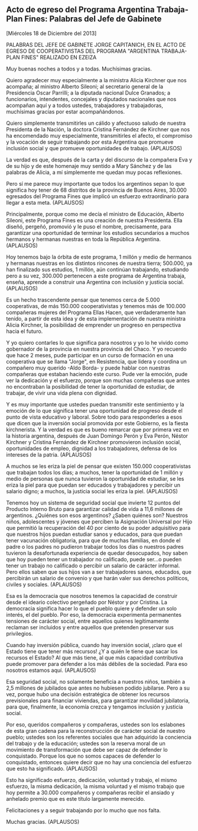 Acto de egreso del Programa Argentina Trabaja-Plan Fines: Palabras del Jefe de Gabinete
---------------------------------------------------------------------------------------

[Miércoles 18 de Diciembre del 2013]

PALABRAS DEL JEFE DE GABINETE JORGE CAPITANICH, EN EL ACTO DE EGRESO DE
COOPERATIVISTAS DEL PROGRAMA "ARGENTINA TRABAJA-PLAN FINES" REALIZADO EN
EZEIZA

Muy buenas noches a todos y a todas. Muchísimas gracias.

Quiero agradecer muy especialmente a la ministra Alicia Kirchner que nos
acompaña; al ministro Alberto Sileoni; al secretario general de la
Presidencia Oscar Parrilli; a la diputada nacional Dulce Granados; a
funcionarios, intendentes, concejales y diputados nacionales que nos
acompañan aquí y a todos ustedes, trabajadores y trabajadoras,
muchísimas gracias por estar acompañándonos.

Quiero simplemente transmitirles un cálido y afectuoso saludo de nuestra
Presidenta de la Nación, la doctora Cristina Fernández de Kirchner que
nos ha encomendado muy especialmente, transmitirles el afecto, el
compromiso y la vocación de seguir trabajando por esta Argentina que
promueve inclusión social y que promueve oportunidades de trabajo.
(APLAUSOS)

La verdad es que, después de la carta y del discurso de la compañera Eva
y de su hijo y de este homenaje muy sentido a Mary Sánchez y de las
palabras de Alicia, a mí simplemente me quedan muy pocas reflexiones.

Pero sí me parece muy importante que todos los argentinos sepan lo que
significa hoy tener de 68 distritos de la provincia de Buenos Aires,
30.000 egresados del Programa Fines que implicó un esfuerzo
extraordinario para llegar a esta meta. (APLAUSOS)

Principalmente, porque como me decía el ministro de Educación, Alberto
Sileoni, este Programa Fines es una creación de nuestra Presidenta. Ella
diseñó, pergeñó, promovió y le puso el nombre, precisamente, para
garantizar una oportunidad de terminar los estudios secundarios a muchos
hermanos y hermanas nuestras en toda la República Argentina. (APLAUSOS)

Hoy tenemos bajo la órbita de este programa, 1 millón y medio de
hermanos y hermanas nuestras en los distintos rincones de nuestra
tierra; 500.000, ya han finalizado sus estudios, 1 millón, aún continúan
trabajando, estudiando pero a su vez, 300.000 pertenecen a este programa
de Argentina trabaja, enseña, aprende a construir una Argentina con
inclusión y justicia social. (APLAUSOS)

Es un hecho trascendente pensar que tenemos cerca de 5.000 cooperativas,
de más 150.000 cooperativistas y tenemos más de 100.000 compañeras
mujeres del Programa Ellas Hacen, que verdaderamente han tenido, a
partir de esta idea y de esta implementación de nuestra ministra Alicia
Kirchner, la posibilidad de emprender un progreso en perspectiva hacia
el futuro.

Y yo quiero contarles lo que significa para nosotros y yo lo he vivido
como gobernador de la provincia en nuestra provincia del Chaco. Y yo
recuerdo que hace 2 meses, pude participar en un curso de formación en
una cooperativa que se llama "Jorge", en Resistencia, que lidera y
coordina un compañero muy querido -Aldo Borda- y puede hablar con
nuestras compañeras que estaban haciendo este curso. Pude ver la
emoción, pude ver la dedicación y el esfuerzo, porque son muchas
compañeras que antes no encontraban la posibilidad de tener la
oportunidad de estudiar, de trabajar, de vivir una vida plena con
dignidad.

Y es muy importante que ustedes puedan transmitir este sentimiento y la
emoción de lo que significa tener una oportunidad de progreso desde el
punto de vista educativo y laboral. Sobre todo para responderles a esos
que dicen que la inversión social promovida por este Gobierno, es la
fiesta kirchnerista. Y la verdad es que es bueno remarcar que por
primera vez en la historia argentina, después de Juan Domingo Perón y
Eva Perón, Néstor Kirchner y Cristina Fernández de Kirchner promovieron
inclusión social, oportunidades de empleo, dignidad a los trabajadores,
defensa de los intereses de la patria. (APLAUSOS)

A muchos se les eriza la piel de pensar que existen 150.000
cooperativistas que trabajan todos los días; a muchos, tener la
oportunidad de 1 millón y medio de personas que nunca tuvieron la
oportunidad de estudiar, se les eriza la piel para que puedan ser
educados y trabajadores y percibir un salario digno; a muchos, la
justicia social les eriza la piel. (APLAUSOS)

Tenemos hoy un sistema de seguridad social que invierte 12 puntos del
Producto Interno Bruto para garantizar calidad de vida a 11,6 millones
de argentinos. ¿Quiénes son esos argentinos? ¿Saben quiénes son?
Nuestros niños, adolescentes y jóvenes que perciben la Asignación
Universal por Hijo que permitió la recuperación del 40 por ciento de su
poder adquisitivo para que nuestros hijos puedan estudiar sanos y
educados, para que puedan tener vacunación obligatoria, para que de
muchas familias, en donde el padre o los padres no pudieron trabajar
todos los días o nuestros padres tuvieron la desafortunada experiencia
de quedar desocupados, hoy saben que hoy pueden tener un trabajador no
calificado, puede ser...o pueden tener un trabajo no calificado o
percibir un salario de carácter informal. Pero ellos saben que sus hijos
van a ser trabajadores sanos, educados, que percibirán un salario de
convenio y que harán valer sus derechos políticos, civiles y sociales.
(APLAUSOS)

Esa es la democracia que nosotros tenemos la capacidad de construir
desde el ideario colectivo pergeñado por Néstor y por Cristina. La
democracia significa hacer lo que el pueblo quiere y defender un solo
interés, el del pueblo. Por eso, la democracia experimenta permanentes
tensiones de carácter social, entre aquellos quienes legítimamente
reclaman ser incluidos y entre aquellos que pretenden preservar sus
privilegios.

Cuando hay inversión pública, cuando hay inversión social, ¡claro que el
Estado tiene que tener más recursos! ¿Y a quién le tiene que sacar los
recursos el Estado? Al que más tiene, al que más capacidad contributiva
puede promover para defender a los más débiles de la sociedad. Para eso
nosotros estamos aquí. (APLAUSOS)

Esa seguridad social, no solamente beneficia a nuestros niños, también a
2,5 millones de jubilados que antes no hubiesen podido jubilarse. Pero a
su vez, porque hubo una decisión estratégica de obtener los recursos
previsionales para financiar viviendas, para garantizar movilidad
jubilatoria, para que, finalmente, la economía crezca y tengamos
inclusión y justicia social.

Por eso, queridos compañeros y compañeras, ustedes son los eslabones de
esta gran cadena para la reconstrucción de carácter social de nuestro
pueblo; ustedes son los referentes sociales que han adquirido la
conciencia del trabajo y de la educación; ustedes son la reserva moral
de un movimiento de transformación que debe ser capaz de defender lo
conquistado. Porque los que no somos capaces de defender lo conquistado,
entonces quiere decir que no hay una conciencia del esfuerzo que esto ha
significado. (APLAUSOS)

Esto ha significado esfuerzo, dedicación, voluntad y trabajo, el mismo
esfuerzo, la misma dedicación, la misma voluntad y el mismo trabajo que
hoy permite a 30.000 compañeros y compañeras recibir el ansiado y
anhelado premio que es este título largamente merecido.

Felicitaciones y a seguir trabajando por lo mucho que nos falta.

Muchas gracias. (APLAUSOS)
